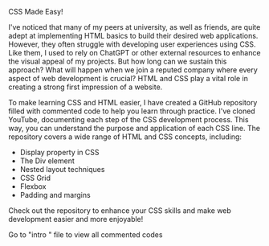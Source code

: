CSS Made Easy!

I've noticed that many of my peers at university, as well as friends, are quite adept at implementing HTML basics to build their desired web applications. However, they often struggle with developing user experiences using CSS. Like them, I used to rely on ChatGPT or other external resources to enhance the visual appeal of my projects. But how long can we sustain this approach? What will happen when we join a reputed company where every aspect of web development is crucial? HTML and CSS play a vital role in creating a strong first impression of a website.

To make learning CSS and HTML easier, I have created a GitHub repository filled with commented code to help you learn through practice. I've cloned YouTube, documenting each step of the CSS development process. This way, you can understand the purpose and application of each CSS line. The repository covers a wide range of HTML and CSS concepts, including:

- Display property in CSS
- The Div element
- Nested layout techniques
- CSS Grid
- Flexbox
- Padding and margins

Check out the repository to enhance your CSS skills and make web development easier and more enjoyable!

Go to "intro " file to view all commented codes
